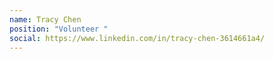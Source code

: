 ```yaml
---
name: Tracy Chen
position: "Volunteer "
social: https://www.linkedin.com/in/tracy-chen-3614661a4/
---
```

